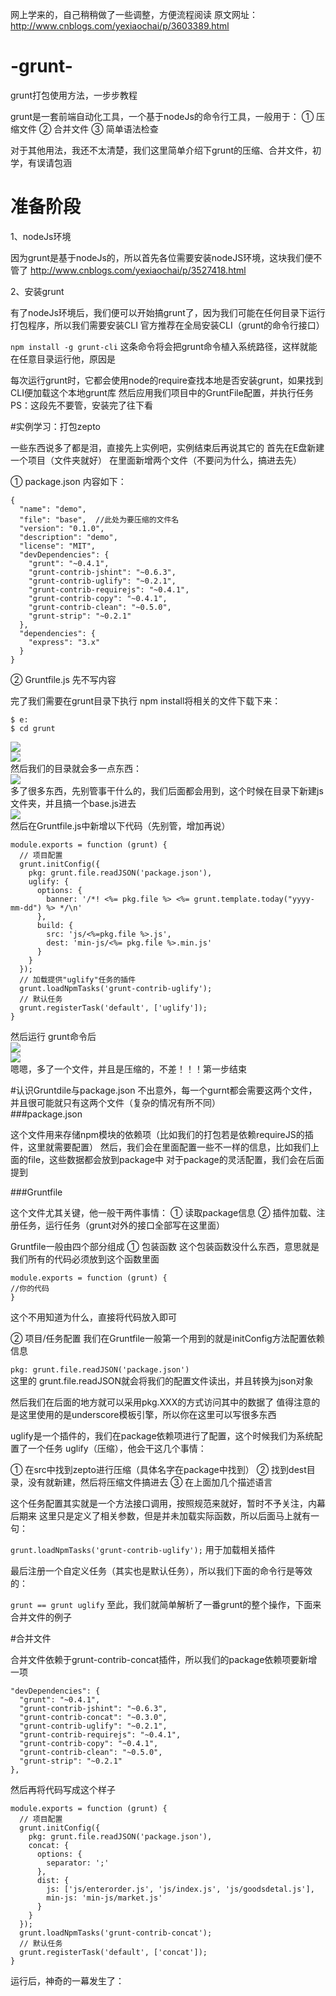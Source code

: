 网上学来的，自己稍稍做了一些调整，方便流程阅读
原文网址：http://www.cnblogs.com/yexiaochai/p/3603389.html
# -grunt-
grunt打包使用方法，一步步教程

grunt是一套前端自动化工具，一个基于nodeJs的命令行工具，一般用于：
① 压缩文件
② 合并文件
③ 简单语法检查

对于其他用法，我还不太清楚，我们这里简单介绍下grunt的压缩、合并文件，初学，有误请包涵

# 准备阶段

1、nodeJs环境

因为grunt是基于nodeJs的，所以首先各位需要安装nodeJS环境，这块我们便不管了
http://www.cnblogs.com/yexiaochai/p/3527418.html

2、安装grunt

有了nodeJs环境后，我们便可以开始搞grunt了，因为我们可能在任何目录下运行打包程序，所以我们需要安装CLI
官方推荐在全局安装CLI（grunt的命令行接口）

`npm install -g grunt-cli`
这条命令将会把grunt命令植入系统路径，这样就能在任意目录运行他，原因是

每次运行grunt时，它都会使用node的require查找本地是否安装grunt，如果找到CLI便加载这个本地grunt库
然后应用我们项目中的GruntFile配置，并执行任务
PS：这段先不要管，安装完了往下看

#实例学习：打包zepto

一些东西说多了都是泪，直接先上实例吧，实例结束后再说其它的
首先在E盘新建一个项目（文件夹就好）
在里面新增两个文件（不要问为什么，搞进去先）

① package.json
内容如下：
```  
{
  "name": "demo",
  "file": "base",  //此处为要压缩的文件名
  "version": "0.1.0",
  "description": "demo",
  "license": "MIT",
  "devDependencies": {
    "grunt": "~0.4.1",
    "grunt-contrib-jshint": "~0.6.3",
    "grunt-contrib-uglify": "~0.2.1",
    "grunt-contrib-requirejs": "~0.4.1",
    "grunt-contrib-copy": "~0.4.1",
    "grunt-contrib-clean": "~0.5.0",
    "grunt-strip": "~0.2.1"
  },
  "dependencies": {
    "express": "3.x"
  }
}
```
② Gruntfile.js 
先不写内容

完了我们需要在grunt目录下执行 npm install将相关的文件下载下来：
```
$ e:
$ cd grunt
```
![](https://github.com/yarlinLee/-grunt-/raw/master/images/cd.jpg)   </br>
![](https://github.com/yarlinLee/-grunt-/raw/master/images/wenjian1.jpg)  </br>
然后我们的目录就会多一点东西： </br>
![](https://github.com/yarlinLee/-grunt-/raw/master/images/wenjian2.jpg)  </br>
多了很多东西，先别管事干什么的，我们后面都会用到，这个时候在目录下新建js文件夹，并且搞一个base.js进去 </br>
![](https://github.com/yarlinLee/-grunt-/raw/master/images/wenjian3.jpg) </br>
然后在Gruntfile.js中新增以下代码（先别管，增加再说） </br>
```
module.exports = function (grunt) {
  // 项目配置
  grunt.initConfig({
    pkg: grunt.file.readJSON('package.json'),
    uglify: {
      options: {
        banner: '/*! <%= pkg.file %> <%= grunt.template.today("yyyy-mm-dd") %> */\n'
      },
      build: {
        src: 'js/<%=pkg.file %>.js',
        dest: 'min-js/<%= pkg.file %>.min.js'
      }
    }
  });
  // 加载提供"uglify"任务的插件
  grunt.loadNpmTasks('grunt-contrib-uglify');
  // 默认任务
  grunt.registerTask('default', ['uglify']);
}
```
然后运行 grunt命令后  </br>
![](https://github.com/yarlinLee/-grunt-/raw/master/images/cd2.jpg)  </br>
![](https://github.com/yarlinLee/-grunt-/raw/master/images/wenjian4.jpg)  </br>
嗯嗯，多了一个文件，并且是压缩的，不差！！！第一步结束

#认识Gruntdile与package.json
不出意外，每一个gurnt都会需要这两个文件，并且很可能就只有这两个文件（复杂的情况有所不同）</br>
###package.json

这个文件用来存储npm模块的依赖项（比如我们的打包若是依赖requireJS的插件，这里就需要配置）
然后，我们会在里面配置一些不一样的信息，比如我们上面的file，这些数据都会放到package中
对于package的灵活配置，我们会在后面提到

###Gruntfile

这个文件尤其关键，他一般干两件事情：
① 读取package信息
② 插件加载、注册任务，运行任务（grunt对外的接口全部写在这里面）

Gruntfile一般由四个部分组成
① 包装函数
这个包装函数没什么东西，意思就是我们所有的代码必须放到这个函数里面
```
module.exports = function (grunt) {
//你的代码
}
```
这个不用知道为什么，直接将代码放入即可

② 项目/任务配置
我们在Gruntfile一般第一个用到的就是initConfig方法配置依赖信息

`pkg: grunt.file.readJSON('package.json')` </br>
这里的 grunt.file.readJSON就会将我们的配置文件读出，并且转换为json对象

然后我们在后面的地方就可以采用pkg.XXX的方式访问其中的数据了
值得注意的是这里使用的是underscore模板引擎，所以你在这里可以写很多东西

uglify是一个插件的，我们在package依赖项进行了配置，这个时候我们为系统配置了一个任务
uglify（压缩），他会干这几个事情：

① 在src中找到zepto进行压缩（具体名字在package中找到）
② 找到dest目录，没有就新建，然后将压缩文件搞进去
③ 在上面加几个描述语言

这个任务配置其实就是一个方法接口调用，按照规范来就好，暂时不予关注，内幕后期来
这里只是定义了相关参数，但是并未加载实际函数，所以后面马上就有一句：

`grunt.loadNpmTasks('grunt-contrib-uglify');`
用于加载相关插件

最后注册一个自定义任务（其实也是默认任务），所以我们下面的命令行是等效的：

`grunt == grunt uglify`
至此，我们就简单解析了一番grunt的整个操作，下面来合并文件的例子

#合并文件

合并文件依赖于grunt-contrib-concat插件，所以我们的package依赖项要新增一项
```
"devDependencies": {
  "grunt": "~0.4.1",
  "grunt-contrib-jshint": "~0.6.3",
  "grunt-contrib-concat": "~0.3.0",
  "grunt-contrib-uglify": "~0.2.1",
  "grunt-contrib-requirejs": "~0.4.1",
  "grunt-contrib-copy": "~0.4.1",
  "grunt-contrib-clean": "~0.5.0",
  "grunt-strip": "~0.2.1"
},
```
然后再将代码写成这个样子
```
module.exports = function (grunt) {
  // 项目配置
  grunt.initConfig({
    pkg: grunt.file.readJSON('package.json'),
    concat: {
      options: {
        separator: ';'
      },
      dist: {
        js: ['js/enterorder.js', 'js/index.js', 'js/goodsdetal.js'],
        min-js: 'min-js/market.js'
      }
    }
  });
  grunt.loadNpmTasks('grunt-contrib-concat');
  // 默认任务
  grunt.registerTask('default', ['concat']);
}
```
运行后，神奇的一幕发生了：


